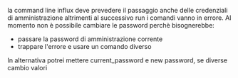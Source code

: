la command line influx deve prevedere il passaggio anche delle credenziali di amministrazione altrimenti al successivo run i comandi vanno in errore.
Al momento non è possibile cambiare le password perchè bisognerebbe:
- passare la password di amministrazione corrente
- trappare l'errore e usare un comando diverso

In alternativa potrei mettere current_password e new password, se diverse cambio valori